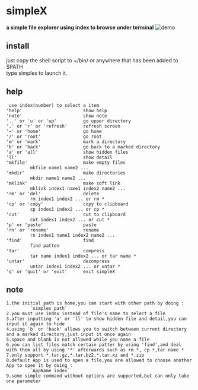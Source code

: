 # simpleX
**a simple file explorer using index to browse under terminal**
![demo](https://github.com/b2ns/simpleX/demo.gif)
## install
just copy the shell script to ~/bin/ or anywhere that has been added to $PATH<br>
type simplex to launch it.
## help
     use index(number) to select a item
    'help'                       show help  
    'note'                       show note
    '..' or 'u' or 'up'          go upper directory
    '.' or 'r' or 'refresh'      refresh screen
    '~' or 'home'                go home
    '/' or 'root'                go root
    'm' or 'mark'                mark a directory
    'b' or 'back'                go back to a marked directory
    'a' or 'all'                 show hidden files
    'll'                         show detail  
    'mkfile'                     make empty files
             mkfile name1 name2 ...  
    'mkdir'                      make directories
             mkdir name1 name2 ...
    'mklink'                     make soft link
             mklink index1 name1 index2 name2 ...
    'rm' or 'del'                delete
             rm index1 index2 ... or rm * 
    'cp' or 'copy'               copy to clipboard
             cp index1 index2 ... or cp * 
    'cut'                        cut to clipboard
             cut index1 index2 ... or cut * 
    'p' or 'paste'               paste
    'rn' or 'rename'             rename
             rn index1 name1 index2 name2 ...
    'find'                       find
             find patten
    'tar'                        compress
             tar name index1 index2 ... or tar name * 
    'untar'                      decompress
             untar index1 index2 ... or untar * 
    'q' or 'quit' or 'exit'      exit simpleX
    
## note
    1.the initial path is home,you can start with other path by doing :
             `simplex path`
    2.you must use index instead of file's name to select a file
    3.after inputting 'a' or 'll' to show hidden file and detail,you can input it again to hide
    4.using 'b' or 'back' allows you to switch between current directory and a marked directory,just input it once again
    5.space and blank is not allowed while you name a file   
    6.you can list files match certain patter by using 'find',and deal with them all by using '*' afterwards such as rm *, cp *,tar name *
    7.only support *.tar.gz,*.tar.bz2,*.tar.xz and *.zip
    8.default App is used to open a file,you are allowed to choose another App to open it by doing :
             `AppName index`
    9.some simple command without options are supported,but can only take one parameter
    
